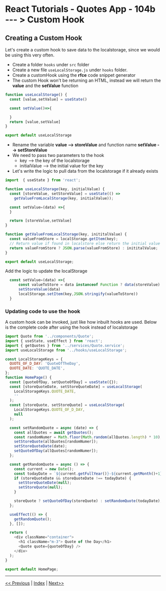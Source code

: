 # React Tutorials - Quotes App - 104b --- > Custom Hook

## Creating a Custom Hook

Let's create a custom hook to save data to the localstorage, since we would be using this very often.

- Create a folder `hooks` under `src` folder
- Create a new file `useLocalStorage.js` under `hooks` folder.
- Create a customHook using the **rfce** code snippet generator
- The custom Hook won't be returning an HTML, instead we will return the **value** and the **setValue** function

``` javascript
function useLocalStorage() {
  const [value,setValue] = useState() 

  const setValue()=>{

  }
  return [value,setValue]
}

export default useLocalStorage
```

- Rename the variable **value --> storeValue** and function name **setValue --> setStoreValue**
- We need to pass two parameters to the hook
  - key --> the key of the localstorage
  - initialValue --> the initial value for the key
- Let's write the logic to pull data from the localstorage if it already exists

``` javascript
import  { useState } from 'react';

function useLocalStorage(key, initialValue) {
  const [storeValue, setStoreValue] = useState(() =>
    getValueFromLocalStorage(key, initialValue));

  const setValue=(data) =>{
  }

  return [storeValue,setValue]
}

function getValueFromLocalStorage(key, inititalValue) {
  const valueFromStore = localStorage.getItem(key);
  // Return value if found in localstore else return the initial value
  return valueFromStore ? JSON.parse(valueFromStore) : inititalValue;
}

export default useLocalStorage;
```

Add the logic to update the localStorage

``` javascript
  const setValue=(data) =>{
      const valueToStore = data instanceof Function ? data(storeValue):data
      setStoreValue(data)
      localStorage.setItem(key,JSON.stringify(valueToStore))
  }
```

### Updating code to use the hook

A custom hook can be invoked, just like how inbuilt hooks are used. 
Below is the complete code after using the hook instead of localstorage

``` javascript
import Quote from '../components/Quote';
import { useState, useEffect } from 'react';
import { getQuotes } from '../services/Quote.service';
import useLocalStorage from '../hooks/useLocalStorage';

const LocalStorageKeys = {
  QUOTE_OF_D_DAY: 'QuoteOfTheDay',
  QUOTE_DATE: 'QUOTE_DATE',
};
function HomePage() {
  const [quoteOfDay, setQuoteOfDay] = useState({});
  const [storeQuoteDate, setStoreQuoteDate] = useLocalStorage(
    LocalStorageKeys.QUOTE_DATE,
    ''
  );
  const [storeQuote, setStoreQuote] = useLocalStorage(
    LocalStorageKeys.QUOTE_OF_D_DAY,
    null
  );

  const setRandomQuote = async (date) => {
    const allQuotes = await getQuotes();
    const randomNumer = Math.floor(Math.random(allQuotes.length) * 10);
    setStoreQuote(allQuotes[randomNumer]);
    setStoreQuoteDate(date);
    setQuoteOfDay(allQuotes[randomNumer]);
  };

  const getRandomQuote = async () => {
    const current = new Date();
    const todayDate = `${current.getFullYear()}-${current.getMonth()+1}-${current.getDate()}`;
    if (storeQuoteDate && storeQuoteDate !== todayDate) {
      setStoreQuoteDate(null);
      setStoreQuote(null);
    }

    storeQuote ? setQuoteOfDay(storeQuote) : setRandomQuote(todayDate);
  };

  useEffect(() => {
    getRandomQuote();
  }, []);

  return (
    <div className="container">
      <h1 className="m-3"> Quote of the Day</h1>
      <Quote quote={quoteOfDay} />
    </div>
  );
}

export default HomePage;

```
<hr/>

[<< Previous](https://costaivo.com/tutorial-reactjs/quotes-104) |  [Index](https://costaivo.com/tutorial-reactjs) |  [Next>>](https://costaivo.com/tutorial-reactjs/quotes-105) 
